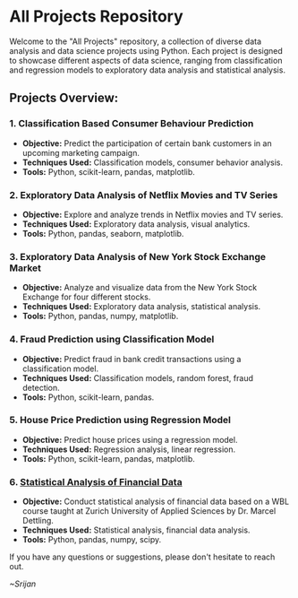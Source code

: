 # All Projects Repository

Welcome to the "All Projects" repository, a collection of diverse data analysis and data science projects using Python. Each project is designed to showcase different aspects of data science, ranging from classification and regression models to exploratory data analysis and statistical analysis.

## Projects Overview:

### 1. Classification Based Consumer Behaviour Prediction
- **Objective:** Predict the participation of certain bank customers in an upcoming marketing campaign.
- **Techniques Used:** Classification models, consumer behavior analysis.
- **Tools:** Python, scikit-learn, pandas, matplotlib.

### 2. Exploratory Data Analysis of Netflix Movies and TV Series
- **Objective:** Explore and analyze trends in Netflix movies and TV series.
- **Techniques Used:** Exploratory data analysis, visual analytics.
- **Tools:** Python, pandas, seaborn, matplotlib.

### 3. Exploratory Data Analysis of New York Stock Exchange Market
- **Objective:** Analyze and visualize data from the New York Stock Exchange for four different stocks.
- **Techniques Used:** Exploratory data analysis, statistical analysis.
- **Tools:** Python, pandas, numpy, matplotlib.

### 4. Fraud Prediction using Classification Model
- **Objective:** Predict fraud in bank credit transactions using a classification model.
- **Techniques Used:** Classification models, random forest, fraud detection.
- **Tools:** Python, scikit-learn, pandas.

### 5. House Price Prediction using Regression Model
- **Objective:** Predict house prices using a regression model.
- **Techniques Used:** Regression analysis, linear regression.
- **Tools:** Python, scikit-learn, pandas, matplotlib.

### 6. [Statistical Analysis of Financial Data](https://github.com/Srijan0519/All-Projects/blob/main/financial_data_analysis.ipynb)
- **Objective:** Conduct statistical analysis of financial data based on a WBL course taught at Zurich University of Applied Sciences by Dr. Marcel Dettling.
- **Techniques Used:** Statistical analysis, financial data analysis.
- **Tools:** Python, pandas, numpy, scipy.

If you have any questions or suggestions, please don't hesitate to reach out.

*~Srijan*
